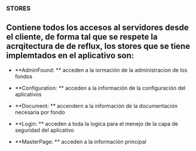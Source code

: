 ### STORES

## Contiene todos los accesos al servidores desde el cliente, de forma tal que se respete la acrqitectura de de reflux, los stores que se tiene implemtados en el aplicativo son:

*  **AdminFound: ** acceden a la iormación de la administracion de los fondos

*  **Configuration: ** acceden a la información de la configuración del aplicativos

*  **Document: ** accendern a la información de la documentación necesaria por fondo

*  **Login: ** acceden a toda la logica para el menejo de la capa de seguridad del aplicativo

*  **MasterPage: ** acceden a la información principal